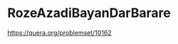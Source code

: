 # RozeAzadiBayanDarBarare
https://quera.org/problemset/10162
<?php
$k = (int)readline("Enter a Number: ");
if($k%2 == 0){
	echo "Bala Barare";
}else{
	echo "Payin Barare";
}
